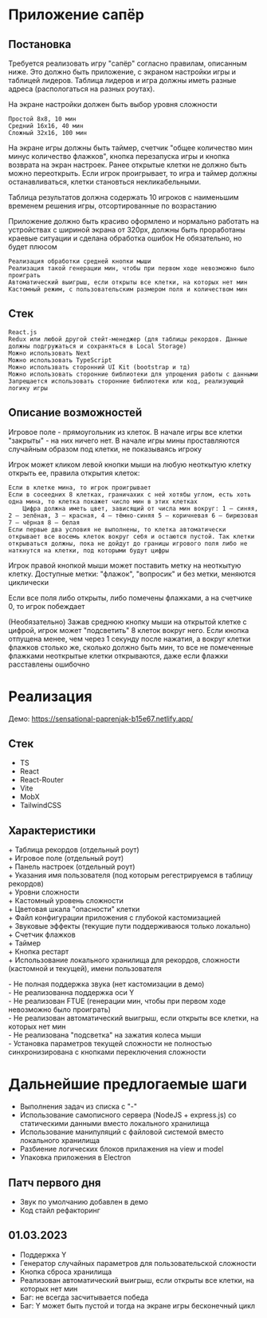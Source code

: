 # Приложение сапёр

## Постановка

Требуется реализовать игру "сапёр" согласно правилам, описанным ниже. Это должно быть приложение, с экраном настройки игры и таблицей лидеров. Таблица лидеров и игра должны иметь разные адреса (распологаться на разных роутах).

На экране настройки должен быть выбор уровня сложности

    Простой 8x8, 10 мин
    Средний 16x16, 40 мин
    Сложный 32x16, 100 мин

На экране игры должны быть таймер, счетчик "общее количество мин минус количество флажков", кнопка перезапуска игры и кнопка возврата на экран настроек. Ранее открытые клетки не должно быть можно переоткрыть. Если игрок проигрывает, то игра и таймер должны останавливаться, клетки становться некликабельными.

Таблица результатов должна содержать 10 игроков с наименьшим временем решения игры, отсортированные по возрастанию

Приложение должно быть красиво оформлено и нормально работать на устройствах с шириной экрана от 320px, должны быть проработаны краевые ситуации и сделана обработка ошибок
Не обязательно, но будет плюсом

    Реализация обработки средней кнопки мыши
    Реализация такой генерации мин, чтобы при первом ходе невозможно было проиграть
    Автоматический выигрыш, если открыты все клетки, на которых нет мин
    Кастомный режим, с пользовательским размером поля и количеством мин

## Стек

    React.js
    Redux или любой другой стейт-менеджер (для таблицы рекордов. Данные должны подгружаться и сохраняться в Local Storage)
    Можно использовать Next
    Можно использовать TypeScript
    Можно использвать сторонний UI Kit (bootstrap и тд)
    Можно использовать сторонние библиотеки для упрощения работы с данными
    Запрещается использовать сторонние библиотеки или код, реализующий логику игры

## Описание возможностей

Игровое поле - прямоугольник из клеток. В начале игры все клетки "закрыты" - на них ничего нет. В начале игры мины проставляются случайным образом под клетки, не показываясь игроку

Игрок может кликом левой кнопки мыши на любую неоткытую клетку открыть ее, правила открытия клеток:

    Если в клетке мина, то игрок проигрывает
    Если в сосеедних 8 клетках, граничахих с ней хотябы углом, есть хоть одна мина, то клетка покажет число мин в этих клетках
        Цифра должна иметь цвет, зависящий от числа мин вокруг: 1 — синяя, 2 — зелёная, 3 — красная, 4 — тёмно-синяя 5 — коричневая 6 — бирюзовая 7 — чёрная 8 — белая
    Если первые два условия не выполнены, то клетка автоматически открывает все восемь клеток вокруг себя и остаются пустой. Так клетки открываться должны, пока не дойдут до границы игрового поля либо не наткнутся на клетки, под которыми будут цифры

Игрок правой кнопкой мыши может поставить метку на неоткытую клетку. Доступные метки: "флажок", "вопросик" и без метки, меняются циклически

Если все поля либо открыты, либо помечены флажками, а на счетчике 0, то игрок побеждает

(Необязательно) Зажав среднюю кнопку мыши на открытой клетке с цифрой, игрок может "подсветить" 8 клеток вокруг него. Если кнопка отпущена менее, чем через 1 секунду после нажатия, а вокруг клетки флажков столько же, сколько должно быть мин, то все не помеченные флажками неоткрытые клетки открываются, даже если флажки расставлены ошибочно

# Реализация

Демо: https://sensational-paprenjak-b15e67.netlify.app/

## Стек

- TS
- React
- React-Router
- Vite
- MobX
- TailwindCSS

## Характеристики

\+ Таблица рекордов (отдельный роут)  
\+ Игровое поле (отдельный роут)  
\+ Панель настроек (отдельный роут)  
\+ Указания имя пользователя (под которым регестрируемся в таблицу рекордов)  
\+ Уровни сложности  
\+ Кастомный уровень сложности  
\+ Цветовая шкала "опасности" клетки  
\+ Файл конфигурации приложения с глубокой кастомизацией  
\+ Звуковые эффекты (текущие пути поддерживаюся только локально)  
\+ Счетчик флажков  
\+ Таймер  
\+ Кнопка рестарт  
\+ Использование локального хранилища для рекордов, сложности (кастомной и текущей), имени пользователя

\- Не полная поддержка звука (нет кастомизации в демо)  
\- Не реализованна поддержка оси Y  
\- Не реализован FTUE (генерации мин, чтобы при первом ходе невозможно было проиграть)  
\- Не реализован автоматический выигрыш, если открыты все клетки, на которых нет мин  
\- Не реализована "подсветка" на зажатия колеса мыши  
\- Установка параметров текущей сложности не полностью синхронизирована с кнопками переключения сложности

# Дальнейшие предлогаемые шаги

- Выполнения задач из списка с "-"
- Использование самописного сервера (NodeJS + express.js) со статическими данными вместо локального хранилища
- Использование манипуляций с файловой системой вместо локального хранилища
- Разбиение логических блоков прилажения на view и model
- Упаковка приложения в Electron

## Патч первого дня

- Звук по умолчанию добавлен в демо
- Код стайл рефакторинг

## 01.03.2023

- Поддержка Y
- Генератор случайных параметров для пользовательской сложности
- Кнопка сброса хранилища
- Реализован автоматический выигрыш, если открыты все клетки, на которых нет мин
- Баг: не всегда засчитывается победа
- Баг: Y может быть пустой и тогда на экране игры бесконечный цикл

